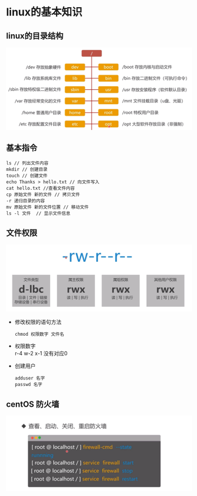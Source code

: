 # linux的基本知识

## linux的目录结构

![](/assets/devops/1.png)

## 基本指令

```shell
ls // 列出文件内容
mkdir // 创建目录
touch // 创建文件
echo Thanks > hello.txt // 向文件写入
cat hello.txt //查看文件内容
cp 原始文件 新的文件 // 拷贝文件
-r 递归目录的内容
mv 原始文件 新的文件位置 // 移动文件
ls -l 文件  // 显示文件信息
```

## 文件权限

![](/assets/devops/2.png)

* 修改权限的语句方法
  ```
  chmod 权限数字 文件名
  ```
* 权限数字  
  r-4 w-2 x-1 没有对应0

* 创建用户

  ```
  adduser 名字
  passwd 名字
  ```

## centOS 防火墙

![](/assets/devops/3.png)


